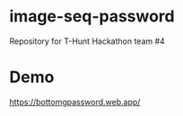 # image-seq-password
Repository for T-Hunt Hackathon team #4

# Demo 
https://bottomgpassword.web.app/

